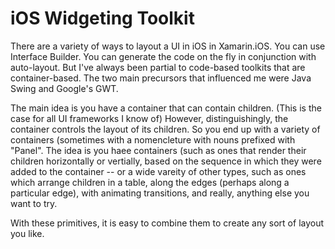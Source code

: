 # iOS Widgeting Toolkit

There are a variety of ways to layout a UI in iOS in Xamarin.iOS.  You can use Interface Builder.  You can generate the code on the fly in conjunction with auto-layout.  But I've always been partial to code-based toolkits that are container-based.  The two main precursors that influenced me were Java Swing and Google's GWT.

The main idea is you have a container that can contain children.  (This is the case for all UI frameworks I know of)  However, distinguishingly, the container controls the layout of its children.  So you end up with a variety of containers (sometimes with a nomencleture with nouns prefixed with "Panel".  The idea is you haee containers (such as ones that render their children horizontally or vertially, based on the sequence in which they were added to the container -- or a wide vareity of other types, such as ones which arrange children in a table, along the edges (perhaps along a particular edge), with animating transitions, and really, anything else you want to try.

With these primitives, it is easy to combine them to create any sort of layout you like.  
